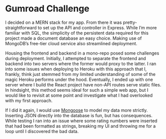 # Gumroad Challenge

I decided on a MERN stack for my app. From there it was pretty-straightforward to set up the API and controller in Express. While I’m more familiar with SQL, the simplicity of the persistent data required for this project made a document database an easy choice. Making use of MongoDB’s free-tier cloud service also streamlined deployment.

Housing the frontend and backend in a mono-repo posed some challenges during deployment. Initially, I attempted to separate the frontend and backend into two servers where the former would proxy to the latter. I ran into some issues when deploying to Heroku with this approach that I, frankly, think just stemmed from my limited understanding of some of the magic Heroku performs under the hood. Eventually, I ended up with one server where I build the React project have non-API routes serve static files. In hindsight, this method seems ideal for such a simple web app, but I would like to revisit at some point and investigate what I had overlooked with my first approach.

If I did it again, I would use [Mongoose](https://mongoosejs.com/) to model my data more strictly. Inserting JSON directly into the database is fun, but has consequences. While testing I ran into an issue where some rating numbers were inserted that had been formatted as strings, breaking my UI and throwing me for a loop until I discovered the bad data.
